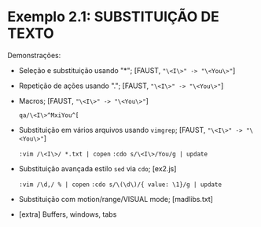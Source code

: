 # Exemplo 2.1: SUBSTITUIÇÃO DE TEXTO

Demonstrações:

- Seleção e substituição usando "\*";                   [FAUST, `"\<I\>" -> "\<You\>"`]

- Repetição de ações usando ".";                        [FAUST, `"\<I\>" -> "\<You\>"`]

- Macros;                                               [FAUST, `"\<I\>" -> "\<You\>"`]

    `qa/\<I\>^MxiYou^[`

- Substituição em vários arquivos usando `vimgrep`;     [FAUST, `"\<I\>" -> "\<You\>"`]

    `:vim /\<I\>/ *.txt | copen`
    `:cdo s/\<I\>/You/g | update`

- Substituição avançada estilo `sed` via `cdo`;         [ex2.js]

    `:vim /\d,/ % | copen`
    `:cdo s/\(\d\)/{ value: \1}/g | update`

- Substituição com motion/range/VISUAL mode;            [madlibs.txt]

- [extra] Buffers, windows, tabs

